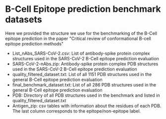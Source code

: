 # B-Cell Epitope prediction benchmark datasets

Here we provided the structure we use for the benchmarking of the B-Cell epitope prediction in the paper "Critical review of conformational B-cell epitope prediction methods"

- List_nAbs_SARS-CoV-2.csv: List of antibody-spike protein complex structures used in the SARS-CoV-2 B-Cell epitope prediction evaluation
- SARS-CoV-2-nAbs.zip: Antibody-spike protein complex PDB structures used in the SARS-CoV-2 B-Cell epitope prediction evaluation
- quality_filtered_dataset.txt: List of all 1151 PDB structures used in the general B-Cell epitope prediction evaluation
- final_benchmark_dataset.txt: List of all 286 PDB structures used in the general B-Cell epitope prediction evaluation
- PDB: Directory of all PDB structures used in the benchmark and listed in quality_filtered_dataset.txt
- Antigen_zip: csv tables with information about the residues of each PDB. The last column corresponds to the epitope/non-epitope label.

